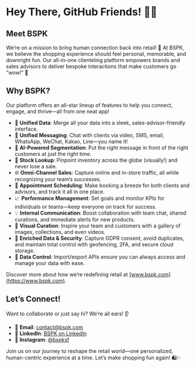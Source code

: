 # Hey There, GitHub Friends! 👋✨

## Meet BSPK

We’re on a mission to bring human connection back into retail! 🚀 At BSPK, we believe the shopping experience should feel personal, memorable, and downright fun. Our all-in-one clienteling platform empowers brands and sales advisors to deliver bespoke interactions that make customers go “wow!” 🤩

## Why BSPK?

Our platform offers an all-star lineup of features to help you connect, engage, and thrive—all from one neat app!

- 🔗 **Unified Data**: Merge all your data into a sleek, sales-advisor-friendly interface.
- 💬 **Unified Messaging**: Chat with clients via video, SMS, email, WhatsApp, WeChat, Kakao, Line—you name it!
- 🤖 **AI-Powered Segmentation**: Put the right message in front of the right customers at just the right time.
- 🛒 **Stock Lookup**: Pinpoint inventory across the globe (visually!) and never lose a sale.
- 🌐 **Omni-Channel Sales**: Capture online and in-store traffic, all while recognizing your team’s successes.
- 📅 **Appointment Scheduling**: Make booking a breeze for both clients and advisors, and track it all in one place.
- 📈 **Performance Management**: Set goals and monitor KPIs for individuals or teams—keep everyone on track for success.
- 💡 **Internal Communication**: Boost collaboration with team chat, shared curations, and immediate alerts for new products.
- 🎨 **Visual Curation**: Inspire your team and customers with a gallery of images, collections, and even videos.
- 🔐 **Enriched Data & Security**: Capture GDPR consent, avoid duplicates, and maintain total control with geofencing, 2FA, and secure cloud storage.
- 🔄 **Data Control**: Import/export APIs ensure you can always access and manage your data with ease.

Discover more about how we’re redefining retail at [www.bspk.com](https://www.bspk.com).

## Let’s Connect!

Want to collaborate or just say hi? We’re all ears! 👂

- 📧 **Email**: [contact@bspk.com](mailto:contact@bspk.com)
- 🔗 **LinkedIn**: [BSPK on LinkedIn](https://www.linkedin.com/company/bspkluxury)
- 📸 **Instagram**: [@bspksf](https://www.instagram.com/bspksf/)

Join us on our journey to reshape the retail world—one personalized, human-centric experience at a time. Let’s make shopping fun again! 🛍️✨

